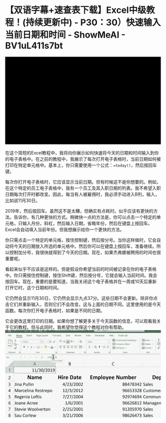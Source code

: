 # 【双语字幕+速查表下载】Excel中级教程！(持续更新中) - P30：30）快速输入当前日期和时间 - ShowMeAI - BV1uL411s7bt

![](img/08c72fb238e212bdb2f175efd776864e_0.png)

在这个简短的Excel教程中，我将向你展示如何快速将今天的日期和时间输入到你的电子表格中。在之前的教程中，我展示了每次打开电子表格时，当前日期如何被打印在特定单元格中。基本上，你只需要使用一个公式：`=today()`，然后按回车键。

每次你打开电子表格时，它应该显示当前日期。但有时候这不是你想要的。例如，在这个特定的员工电子表格中，我有一个员工及其入职日期的列表。我不希望入职日期每次打开时都改变。因此，每当有人被雇佣时，我必须手动进入B列，输入，比如说11月30日。

2019年，然后按回车。虽然这不是太糟，但确实有点耗时。似乎应该有更快的方法。告诉你，有几种更快的方式。稍微快一点的方法是，你可以点击一个特定的单元格，只输入月份，斜杠，然后输入日期，省略年份，然后在键盘上按回车。Excel会自动填入当前年份。但我想展示给你一个更快的方法。

你只需点击一个特定的单元格，按住控制键，然后按分号。当你这样做时，它会自动将今天的日期放入所选的单元格中。然后你可以在键盘上按回车，准备继续。所以控制加分号，我很快就得到了今天的日期。现在，如果杰弗娜被聘用的时间也很重要呢。

看起来似乎不应该是这样的。但是假设你希望当前的时间被记录在你的电子表格中。你只需按住控制键，按住Shift键，然后按分号，它就会输入当前时间。我会按回车。现在，重要的是要知道，当我关闭这个电子表格并在一周或10天后重新打开它时，这个日期和时间。

它仍然会显示11月30日，它仍然会显示九点37分。这些日期不会更新。除非你点击它们并重新输入，否则它们不会改变。这与上面的日期不同。这里使用的是今天函数。每次你打开电子表格时，如果是不同的日期。

它会更改这里打印的日期。如果你想了解更多关于今天函数的信息，可以观看我关于它的教程。但与此同时，我希望你觉得这个教程对你有帮助。![](img/08c72fb238e212bdb2f175efd776864e_2.png)
